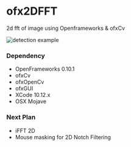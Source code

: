 # ofx2DFFT
2d fft of image using Openframeworks &amp; ofxCv

![detection example]( https://github.com/bemoregt/ofx2DFFT/blob/master/test.png "saliency map")

### Dependency
- OpenFrameworks 0.10.1
- ofxCv
- ofxOpenCv
- ofxGUI
- XCode 10.12.x
- OSX Mojave

### Next Plan
- iFFT 2D
- Mouse masking for 2D Notch Filtering

